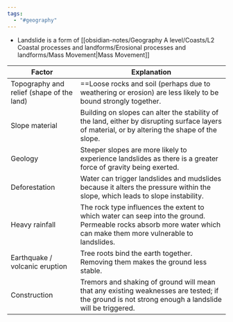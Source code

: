 ```yaml
---
tags:
  - "#geography"
---
```

- Landslide is a form of [[obsidian-notes/Geography A level/Coasts/L2 Coastal processes and landforms/Erosional processes and landforms/Mass Movement|Mass Movement]]

| Factor                                    | Explanation                                                                                                                                                       |
| ----------------------------------------- | ----------------------------------------------------------------------------------------------------------------------------------------------------------------- |
| Topography and relief (shape of the land) | ==Loose rocks and soil (perhaps due to weathering or erosion) are less likely to be bound strongly together.                                                      |
| Slope material                            | Building on slopes can alter the stability of the land, either by disrupting surface layers of material, or by altering the shape of the slope.                   |
| Geology                                   | Steeper slopes are more likely to experience landslides as there is a greater force of gravity being exerted.                                                     |
| Deforestation                             | Water can trigger landslides and mudslides because it alters the pressure within the slope, which leads to slope instability.                                     |
| Heavy rainfall                            | The rock type influences the extent to which water can seep into the ground. Permeable rocks absorb more water which can make them more vulnerable to landslides. |
| Earthquake / volcanic eruption            | Tree roots bind the earth together. Removing them makes the ground less stable.                                                                                   |
| Construction                              | Tremors and shaking of ground will mean that any existing weaknesses are tested; if the ground is not strong enough a landslide will be triggered.                |
